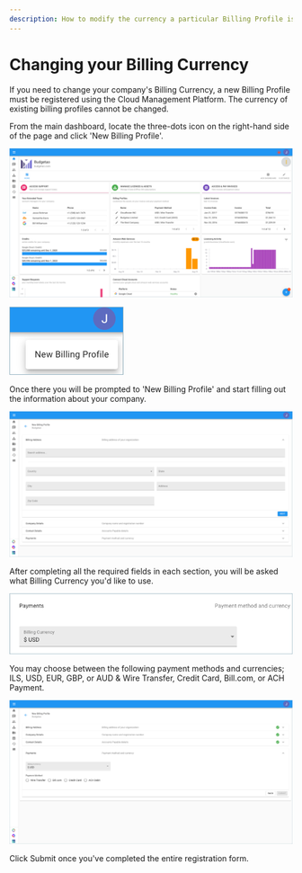 ```yaml
---
description: How to modify the currency a particular Billing Profile is billed in.
---
```


# Changing your Billing Currency

If you need to change your company's Billing Currency, a new Billing Profile must be registered using the Cloud Management Platform. The currency of existing billing profiles cannot be changed.

From the main dashboard, locate the three-dots icon on the right-hand side of the page and click 'New Billing Profile'.

![](../.gitbook/assets/more-vert-icon.png)

![](../.gitbook/assets/new-billing-profile.png)



Once there you will be prompted to 'New Billing Profile' and start filling out the information about your company.

![](../.gitbook/assets/create-new-billing-profile%20%281%29.png)



After completing all the required fields in each section, you will be asked what Billing Currency you'd like to use.

![](../.gitbook/assets/currency.png)



You may choose between the following payment methods and currencies; ILS, USD, EUR, GBP, or AUD & Wire Transfer, Credit Card, Bill.com, or ACH Payment.

![](../.gitbook/assets/payment-method-and-currency.png)

Click Submit once you've completed the entire registration form.

